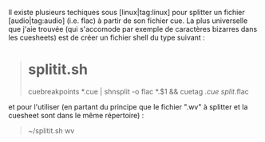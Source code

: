 Il existe plusieurs techiques sous [linux|tag:linux] pour splitter un fichier [audio|tag:audio] (i.e. flac) à partir de son fichier cue.
La plus universelle que j'aie trouvée (qui s'accomode par exemple de caractères bizarres dans les cuesheets) est de créer un fichier shell du type suivant :
 
> # splitit.sh
> cuebreakpoints *.cue | shnsplit -o flac *.$1 && cuetag *.cue split*.flac

et pour l'utiliser (en partant du principe que le fichier ".wv" à splitter et la cuesheet sont dans le même répertoire) :

> ~/splitit.sh wv
